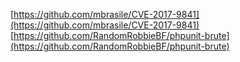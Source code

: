 [https://github.com/mbrasile/CVE-2017-9841](https://github.com/mbrasile/CVE-2017-9841)
[https://github.com/RandomRobbieBF/phpunit-brute](https://github.com/RandomRobbieBF/phpunit-brute)
